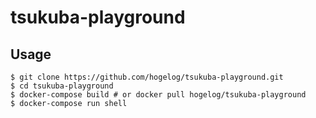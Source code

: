# tsukuba-playground

## Usage
```
$ git clone https://github.com/hogelog/tsukuba-playground.git
$ cd tsukuba-playground
$ docker-compose build # or docker pull hogelog/tsukuba-playground
$ docker-compose run shell
```
